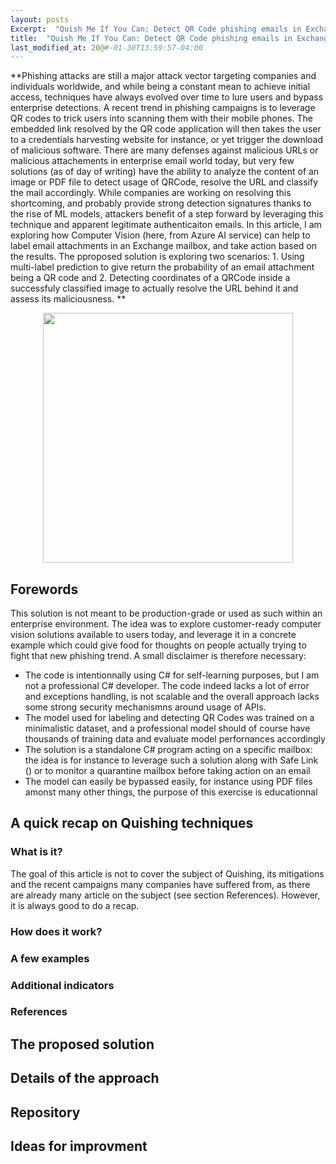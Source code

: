 ```yaml
---
layout: posts
Excerpt:  "Quish Me If You Can: Detect QR Code phishing emails in Exchange using computer vision"
title:  "Quish Me If You Can: Detect QR Code phishing emails in Exchange using computer vision"
last_modified_at: 20@#-01-30T13:59:57-04:00
---
```


**Phishing attacks are still a major attack vector targeting companies and individuals worldwide, and while being a constant mean to achieve initial access, techniques have always evolved over time to lure users and bypass enterprise detections. 
A recent trend in phishing campaigns is to leverage QR codes to trick users into scanning them with their mobile phones. The embedded link resolved by the QR code application will then takes the user to a credentials harvesting website for instance, or yet trigger the download of malicious software. 
There are many defenses against malicious URLs or malicious attachements in enterprise email world today, but very few solutions (as of day of writing) have the ability to analyze the content of an image or PDF file to detect usage of QRCode, resolve the URL and classify the mail accordingly.
While companies are working on resolving this shortcoming, and probably provide strong detection signatures thanks to the rise of ML models, attackers benefit of a step forward by leveraging this technique and apparent legitimate authenticaiton emails. 
In this article, I am exploring how Computer Vision (here, from Azure AI service) can help to label email attachments in an Exchange mailbox, and take action based on the results. 
The pproposed solution is exploring two scenarios: 1. Using multi-label prediction to give return the probability of an email attachment being a QR code and 2. Detecting coordinates of a QRCode inside a successfuly classified image to actually resolve the URL behind it and assess its maliciousness.
**

<div style="text-align:center">
<img src="https://user-images.githubusercontent.com/18376283/224830681-ff326f42-5966-4c50-a353-0f5b55df62da.png" width="400px" />
</div>

## Forewords

This solution is not meant to be production-grade or used as such within an enterprise environment. The idea was to explore customer-ready computer vision solutions available to users today, and leverage it in a concrete example which could give food for thoughts on people actually trying to fight that new phishing trend. 
A small disclaimer is therefore necessary:
- The code is intentionnally using C# for self-learning purposes, but I am not a professional C# developer. The code indeed lacks a lot of error and exceptions handling, is not scalable and the overall approach lacks some strong security mechanismns around usage of APIs.
- The model used for labeling and detecting QR Codes was trained on a minimalistic dataset, and a professional model should of course have thousands of training data and evaluate model perfornances accordingly
- The solution is a standalone C# program acting on a specific mailbox: the idea is for instance to leverage such a solution along with Safe Link () or to monitor a quarantine mailbox before taking action on an email
- The model can easily be bypassed easily, for instance using PDF files amonst many other things, the purpose of this exercise is educationnal

## A quick recap on Quishing techniques

### What is it?

The goal of this article is not to cover the subject of Quishing, its mitigations and the recent campaigns many companies have suffered from, as there are already many article on the subject (see section References). However, it is always good to do a recap. 

### How does it work?
### A few examples
### Additional indicators 
### References

## The proposed solution

## Details of the approach 

## Repository 

## Ideas for improvment 

